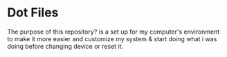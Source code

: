 # Dot Files
The purpose of this repository? is a set up for my computer's environment to make it more easier and customize my system & start doing what i was doing before changing device or reset it.